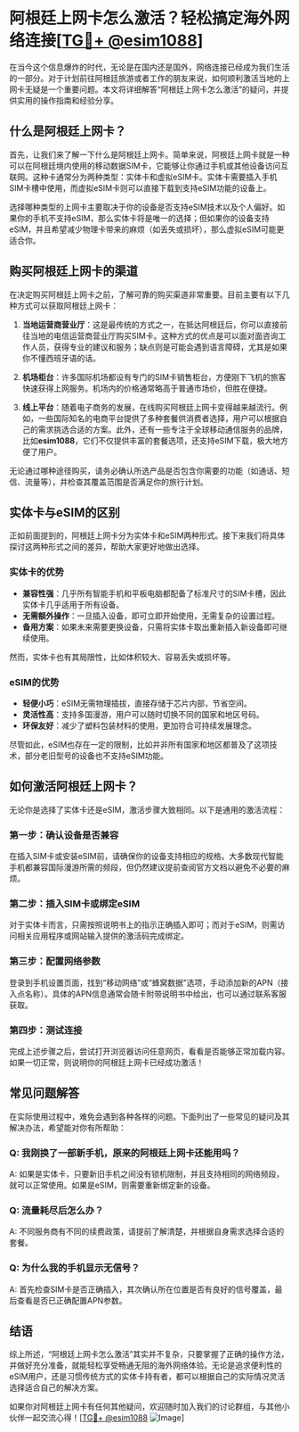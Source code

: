 # 阿根廷上网卡怎么激活？轻松搞定海外网络连接[[TG💪+ @esim1088](https://t.me/s/esim1088)]

在当今这个信息爆炸的时代，无论是在国内还是国外，网络连接已经成为我们生活的一部分。对于计划前往阿根廷旅游或者工作的朋友来说，如何顺利激活当地的上网卡无疑是一个重要问题。本文将详细解答“阿根廷上网卡怎么激活”的疑问，并提供实用的操作指南和经验分享。

## 什么是阿根廷上网卡？

首先，让我们来了解一下什么是阿根廷上网卡。简单来说，阿根廷上网卡就是一种可以在阿根廷境内使用的移动数据SIM卡，它能够让你通过手机或其他设备访问互联网。这种卡通常分为两种类型：实体卡和虚拟eSIM卡。实体卡需要插入手机SIM卡槽中使用，而虚拟eSIM卡则可以直接下载到支持eSIM功能的设备上。

选择哪种类型的上网卡主要取决于你的设备是否支持eSIM技术以及个人偏好。如果你的手机不支持eSIM，那么实体卡将是唯一的选择；但如果你的设备支持eSIM，并且希望减少物理卡带来的麻烦（如丢失或损坏），那么虚拟eSIM可能更适合你。

## 购买阿根廷上网卡的渠道

在决定购买阿根廷上网卡之前，了解可靠的购买渠道非常重要。目前主要有以下几种方式可以获取阿根廷上网卡：

1. **当地运营商营业厅**：这是最传统的方式之一，在抵达阿根廷后，你可以直接前往当地的电信运营商营业厅购买SIM卡。这种方式的优点是可以面对面咨询工作人员，获得专业的建议和服务；缺点则是可能会遇到语言障碍，尤其是如果你不懂西班牙语的话。

2. **机场柜台**：许多国际机场都设有专门的SIM卡销售柜台，方便刚下飞机的旅客快速获得上网服务。机场内的价格通常略高于普通市场价，但胜在便捷。

3. **线上平台**：随着电子商务的发展，在线购买阿根廷上网卡变得越来越流行。例如，一些国际知名的电商平台提供了多种套餐供消费者选择，用户可以根据自己的需求挑选合适的方案。此外，还有一些专注于全球移动通信服务的品牌，比如**esim1088**，它们不仅提供丰富的套餐选项，还支持eSIM下载，极大地方便了用户。

无论通过哪种途径购买，请务必确认所选产品是否包含你需要的功能（如通话、短信、流量等），并检查其覆盖范围是否满足你的旅行计划。

## 实体卡与eSIM的区别

正如前面提到的，阿根廷上网卡分为实体卡和eSIM两种形式。接下来我们将具体探讨这两种形式之间的差异，帮助大家更好地做出选择。

### 实体卡的优势

- **兼容性强**：几乎所有智能手机和平板电脑都配备了标准尺寸的SIM卡槽，因此实体卡几乎适用于所有设备。
- **无需额外操作**：一旦插入设备，即可立即开始使用，无需复杂的设置过程。
- **备用方案**：如果未来需要更换设备，只需将实体卡取出重新插入新设备即可继续使用。

然而，实体卡也有其局限性，比如体积较大、容易丢失或损坏等。

### eSIM的优势

- **轻便小巧**：eSIM无需物理插拔，直接存储于芯片内部，节省空间。
- **灵活性高**：支持多国漫游，用户可以随时切换不同的国家和地区号码。
- **环保友好**：减少了塑料包装材料的使用，更加符合可持续发展理念。

尽管如此，eSIM也存在一定的限制，比如并非所有国家和地区都普及了这项技术，部分老旧型号的设备也不支持eSIM功能。

## 如何激活阿根廷上网卡？

无论你是选择了实体卡还是eSIM，激活步骤大致相同。以下是通用的激活流程：

### 第一步：确认设备是否兼容

在插入SIM卡或安装eSIM前，请确保你的设备支持相应的规格。大多数现代智能手机都兼容国际漫游所需的频段，但仍然建议提前查阅官方文档以避免不必要的麻烦。

### 第二步：插入SIM卡或绑定eSIM

对于实体卡而言，只需按照说明书上的指示正确插入即可；而对于eSIM，则需访问相关应用程序或网站输入提供的激活码完成绑定。

### 第三步：配置网络参数

登录到手机设置页面，找到“移动网络”或“蜂窝数据”选项，手动添加新的APN（接入点名称）。具体的APN信息通常会随卡附带说明书中给出，也可以通过联系客服获取。

### 第四步：测试连接

完成上述步骤之后，尝试打开浏览器访问任意网页，看看是否能够正常加载内容。如果一切正常，则说明你的阿根廷上网卡已经成功激活！

## 常见问题解答

在实际使用过程中，难免会遇到各种各样的问题。下面列出了一些常见的疑问及其解决办法，希望能对你有所帮助：

### Q: 我刚换了一部新手机，原来的阿根廷上网卡还能用吗？
A: 如果是实体卡，只要新旧手机之间没有锁机限制，并且支持相同的网络频段，就可以正常使用。如果是eSIM，则需要重新绑定新的设备。

### Q: 流量耗尽后怎么办？
A: 不同服务商有不同的续费政策，请提前了解清楚，并根据自身需求选择合适的套餐。

### Q: 为什么我的手机显示无信号？
A: 首先检查SIM卡是否正确插入，其次确认所在位置是否有良好的信号覆盖，最后查看是否已正确配置APN参数。

## 结语

综上所述，“阿根廷上网卡怎么激活”其实并不复杂，只要掌握了正确的操作方法，并做好充分准备，就能轻松享受畅通无阻的海外网络体验。无论是追求便利性的eSIM用户，还是习惯传统方式的实体卡持有者，都可以根据自己的实际情况灵活选择适合自己的解决方案。

如果你对阿根廷上网卡有任何其他疑问，欢迎随时加入我们的讨论群组，与其他小伙伴一起交流心得！[[TG💪+ @esim1088](https://t.me/s/esim1088) ![Image](https://i.postimg.cc/4NQfJmqS/Snipaste-2025-05-13-00-14-12.png)]